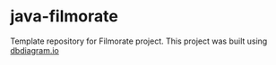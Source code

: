 # java-filmorate
Template repository for Filmorate project.
This project was built using [dbdiagram.io](https://dbdiagram.io/d/63846b9ec9abfc6111758e69)

